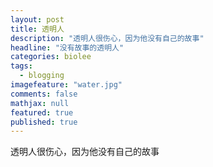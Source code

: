 ```yaml
---
layout: post
title: 透明人
description: "透明人很伤心，因为他没有自己的故事"
headline: "没有故事的透明人"
categories: biolee
tags:
  - blogging
imagefeature: "water.jpg"
comments: false
mathjax: null
featured: true
published: true
---
```


透明人很伤心，因为他没有自己的故事
